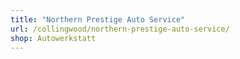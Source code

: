 ```yaml
---
title: "Northern Prestige Auto Service"
url: /collingwood/northern-prestige-auto-service/
shop: Autowerkstatt
---
```

